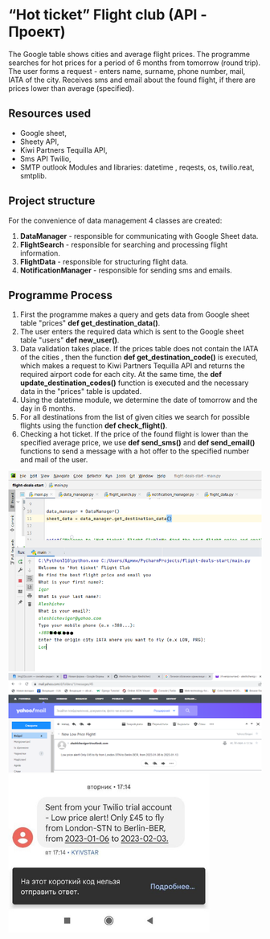  # “Hot ticket” Flight club (API - Проект)
The Google table shows cities and average flight prices. The programme searches for hot prices for a period of 6 months from tomorrow (round trip).
The user forms a request - enters name, surname, phone number, mail, IATA of the city. Receives sms and email about the found flight, if there are prices lower than average (specified).

## Resources used
- Google sheet, 
- Sheety API, 
- Kiwi Partners Tequilla API,
- Sms API Twilio, 
- SMTP outlook
Modules and libraries: datetime , reqests, os, twilio.reat, smtplib. 

## Project structure
For the convenience of data management 4 classes are created:
1.	**DataManager** - responsible for communicating with Google Sheet data.
2.	**FlightSearch** - responsible for searching and processing flight information.
3.	**FlightData** - responsible for structuring flight data.
4.	**NotificationManager** - responsible for sending sms and emails.

## Programme Process
1. First the programme makes a query and gets data from Google sheet table "prices" **def get_destination_data()**. 
2. The user enters the required data which is sent to the Google sheet table "users" **def new_user()**.
3. Data validation takes place. If the prices table does not contain the IATA of the cities , then the function **def get_destination_code()** is executed, which makes a request to Kiwi Partners Tequilla API and returns the required airport code for each city. At the same time, the **def update_destination_codes()** function is executed and the necessary data in the "prices" table is updated.
4. Using the datetime module, we determine the date of tomorrow and the day in 6 months.
5. For all destinations from the list of given cities we search for possible flights using the function **def check_flight()**.
6. Checking a hot ticket. If the price of the found flight is lower than the specified average price, we use **def send_sms()** and **def send_email()** functions to send a message with a hot offer to the specified number and mail of the user.
<img src="https://github.com/Aleshichev/flight_club/blob/main/Flight_2.png" width="600">
<img src="https://github.com/Aleshichev/flight_club/blob/main/Flight_1.png" width="800">
<img src="https://github.com/Aleshichev/flight_club/blob/main/photo_2022-09-03_10-52-56.jpg" width="400">

